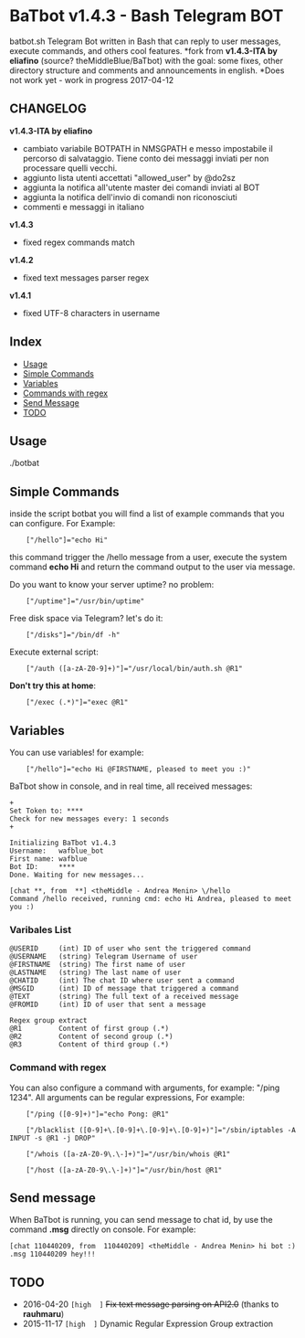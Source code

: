 # BaTbot v1.4.3 - Bash Telegram BOT

batbot.sh Telegram Bot written in Bash that can reply to user messages, execute commands, and others cool features. 
*fork from **v1.4.3-ITA by eliafino** (source? theMiddleBlue/BaTbot) with the goal: some fixes, other directory structure and comments and announcements in english. 
*Does not work yet - work in progress 2017-04-12


## CHANGELOG
**v1.4.3-ITA by eliafino**
- cambiato variabile BOTPATH in NMSGPATH e messo impostabile il percorso di salvataggio. Tiene conto dei messaggi inviati per non processare quelli vecchi.
- aggiunto lista utenti accettati "allowed_user" by @do2sz
- aggiunta la notifica all'utente master dei comandi inviati al BOT
- aggiunta la notifica dell'invio di comandi non riconosciuti
- commenti e messaggi in italiano

**v1.4.3**
- fixed regex commands match

**v1.4.2**
- fixed text messages parser regex

**v1.4.1**
- fixed UTF-8 characters in username

## Index
- [Usage](#usage)
- [Simple Commands](#simple-commands)
- [Variables](#variables)
- [Commands with regex](#command-with-regex)
- [Send Message](#send-message)
- [TODO](#todo)

## Usage
./botbat

## Simple Commands
inside the script botbat you will find a list of example commands
that you can configure. For Example:
```
	["/hello"]="echo Hi"
```
this command trigger the /hello message from a user, 
execute the system command **echo Hi** and return the 
command output to the user via message.

Do you want to know your server uptime? no problem:
```
	["/uptime"]="/usr/bin/uptime" 
```

Free disk space via Telegram? let's do it:
```
	["/disks"]="/bin/df -h"
```

Execute external script:
```
	["/auth ([a-zA-Z0-9]+)"]="/usr/local/bin/auth.sh @R1"
```

**Don't try this at home**:
```
	["/exec (.*)"]="exec @R1"
```


## Variables
You can use variables! for example:
```
	["/hello"]="echo Hi @FIRSTNAME, pleased to meet you :)"
```

BaTbot show in console, and in real time, all received messages: 
```
+
Set Token to: ****
Check for new messages every: 1 seconds
+

Initializing BaTbot v1.4.3
Username:	wafblue_bot
First name:	wafblue
Bot ID:		****
Done. Waiting for new messages...

[chat **, from  **] <theMiddle - Andrea Menin> \/hello
Command /hello received, running cmd: echo Hi Andrea, pleased to meet you :)
```

### Varibales List
```
@USERID 	(int) ID of user who sent the triggered command
@USERNAME 	(string) Telegram Username of user
@FIRSTNAME	(string) The first name of user
@LASTNAME	(string) The last name of user
@CHATID 	(int) The chat ID where user sent a command
@MSGID 		(int) ID of message that triggered a command
@TEXT		(string) The full text of a received message
@FROMID		(int) ID of user that sent a message

Regex group extract
@R1 		Content of first group (.*)
@R2 		Content of second group (.*)
@R3 		Content of third group (.*)
```

### Command with regex
You can also configure a command with arguments, 
for example: "/ping 1234". All arguments can be 
regular expressions, For example:
```
	["/ping ([0-9]+)"]="echo Pong: @R1"

	["/blacklist ([0-9]+\.[0-9]+\.[0-9]+\.[0-9]+)"]="/sbin/iptables -A INPUT -s @R1 -j DROP"

	["/whois ([a-zA-Z0-9\.\-]+)"]="/usr/bin/whois @R1"

	["/host ([a-zA-Z0-9\.\-]+)"]="/usr/bin/host @R1"
```

## Send message
When BaTbot is running, you can send message to chat id, by use the command **.msg** directly on console.
For example:
```
[chat 110440209, from  110440209] <theMiddle - Andrea Menin> hi bot :)
.msg 110440209 hey!!!
```

## TODO
- 2016-04-20 `[high  ]` ~~Fix text message parsing on API2.0~~ (thanks to **rauhmaru**)
- 2015-11-17 `[high  ]` Dynamic Regular Expression Group extraction
